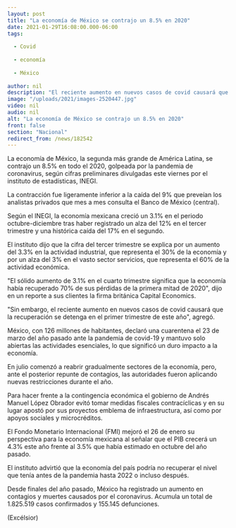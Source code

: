 ```yaml
---
layout: post
title: "La economía de México se contrajo un 8.5% en 2020"
date: 2021-01-29T16:08:00.000-06:00
tags:
  
  - Covid
  
  - economía
  
  - México
  
author: nil
description: "El reciente aumento en nuevos casos de covid causará que la recuperación se detenga en el primer trimestre de este año"
image: "/uploads/2021/images-2520447.jpg"
video: nil
audio: nil
alt: "La economía de México se contrajo un 8.5% en 2020"
front: false
section: "Nacional"
redirect_from: /news/182542
---
```


La economía de México, la segunda más grande de América Latina, se contrajo un 8.5% en todo el 2020, golpeada por la pandemia de coronavirus, según cifras preliminares divulgadas este viernes por el instituto de estadísticas, INEGI.

La contracción fue ligeramente inferior a la caída del 9% que preveían los analistas privados que mes a mes consulta el Banco de México (central).

Según el INEGI, la economía mexicana creció un 3.1% en el periodo octubre-diciembre tras haber registrado un alza del 12% en el tercer trimestre y una histórica caída del 17% en el segundo.

El instituto dijo que la cifra del tercer trimestre se explica por un aumento del 3.3% en la actividad industrial, que representa el 30% de la economía y por un alza del 3% en el vasto sector servicios, que representa el 60% de la actividad económica.

"El sólido aumento de 3.1% en el cuarto trimestre significa que la economía había recuperado 70% de sus pérdidas de la primera mitad de 2020", dijo en un reporte a sus clientes la firma británica Capital Economics.

"Sin embargo, el reciente aumento en nuevos casos de covid causará que la recuperación se detenga en el primer trimestre de este año", agregó.

México, con 126 millones de habitantes, declaró una cuarentena el 23 de marzo del año pasado ante la pandemia de covid-19 y mantuvo solo abiertas las actividades esenciales, lo que significó un duro impacto a la economía.

En julio comenzó a reabrir gradualmente sectores de la economía, pero, ante el posterior repunte de contagios, las autoridades fueron aplicando nuevas restricciones durante el año.

Para hacer frente a la contingencia económica el gobierno de Andrés Manuel López Obrador evitó tomar medidas fiscales contracíclicas y en su lugar apostó por sus proyectos emblema de infraestructura, así como por apoyos sociales y microcréditos.

El Fondo Monetario Internacional (FMI) mejoró el 26 de enero su perspectiva para la economía mexicana al señalar que el PIB crecerá un 4.3% este año frente al 3.5% que había estimado en octubre del año pasado.

El instituto advirtió que la economía del país podría no recuperar el nivel que tenía antes de la pandemia hasta 2022 o incluso después.

Desde finales del año pasado, México ha registrado un aumento en contagios y muertes causados por el coronavirus. Acumula un total de 1.825.519 casos confirmados y 155.145 defunciones.

(Excélsior)
